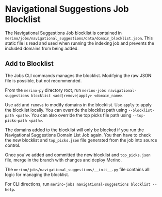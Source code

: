 # Navigational Suggestions Job Blocklist
The Navigational Suggestions Job blocklist is contained in `merino/jobs/navigational_suggestions/data/domain_blocklist.json`.
This static file is read and used when running the indexing job and prevents the included domains from being added.

## Add to Blocklist
The Jobs CLI commands manages the blocklist. Modifying the raw JSON file is possible, but not recommended.

From the `merino-py` directory root, run `merino-jobs navigational-suggestions blocklist <add|remove|apply> <domain_name>`.

Use `add` and `remove` to modify domains in the blocklist.
Use `apply` to apply the blocklist locally.
You can override the blocklist path using `--blocklist-path <path>`.
You can also override the top picks file path using `--top-picks-path <path>`.

The domains added to the blocklist will only be blocked if you run the Navigational Suggestions Domain List Job again. You then have to check the new blocklist and `top_picks.json` file generated from the job into source control.

Once you've added and committed the new blocklist and `top_picks.json` file, merge in the branch with changes and deploy Merino.

The `merino/jobs/navigational_suggestions/__init__.py` file contains all logic for managing the blocklist.

For CLI directions, run `merino-jobs navigational-suggestions blocklist --help`.
